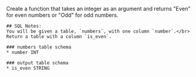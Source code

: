 Create a function that takes an integer as an argument and returns "Even" for even numbers or "Odd" for odd numbers.

<!-- SQL Notes -->
```if:sql
## SQL Notes:
You will be given a table, `numbers`, with one column `number`.</br>
Return a table with a column `is_even`.

### numbers table schema
* number INT

### output table schema
* is_even STRING
```
<!-- End SQL Notes -->